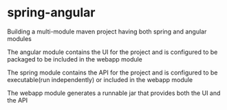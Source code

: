 # spring-angular
Building a multi-module maven project having both spring and angular modules

The angular module contains the UI for the project and is configured to be packaged to be included in the webapp module

The spring module contains the API for the project and is configured to be executable(run independently) or included in the webapp module

The webapp module generates a runnable jar that provides both the UI and the API